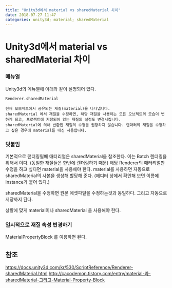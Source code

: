 ```yaml
---
title: "Unity3d에서 material vs sharedMaterial 차이"
date: 2018-07-27 11:47
categories: unity3d; material; sharedMaterial
---
```


# Unity3d에서 material vs sharedMaterial 차이

### 메뉴얼
Unity3d의 메뉴엘에 아래와 같이 설명되어 있다.
```
Renderer.sharedMaterial

현재 오브젝트에서 공유되는 재질(material)을 나타냅니다.
sharedMaterial 에서 재질을 수정하면, 해당 재질을 사용하는 모든 오브젝트의 모습이 변하게 되고, 프로젝트에 저장되어 있는 재질의 설정도 변경시킵니다.
sharedMaterial에 의해 반환된 재질의 수정을 권장하지 않습니다. 렌더러의 재질을 수정하고 싶은 경우에 material를 대신 사용합니다.
```

### 덧붙임
기본적으로 랜더링될때 매터리얼은 sharedMaterial을 참조한다. 이는 Batch 렌더링을 위해서 이다. (동일한 재질들은 한번에 렌더링하기 때문)
해당 Renderer의 매터리얼만 수정을 하고 싶다면 material을 사용해야 한다. material를 사용하면 자동으로 sharedMaterial의 사본을 생성해 할당해 준다. (에디터 상에서 확인해 보면 이름에 Instance가 붙어 있다.)

sharedMaterial을 수정하면 원본 에셋파일을 수정하는것과 동일하다. 그리고 자동으로 저장까지 된다.

상황에 맞게 material이나 sharedMaterial 을 사용해야 한다.

### 일시적으로 재질 속성 변경하기
MaterialPropertyBlock 를 이용하면 된다.


## 참조
https://docs.unity3d.com/kr/530/ScriptReference/Renderer-sharedMaterial.html
http://cacodemon.tistory.com/entry/material-과-sharedMaterial-그리고-Material-Property-Block
